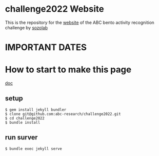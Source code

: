 # challenge2022 Website

This is the repository for the [website](https://abc-research.github.io/bento2021) of the ABC bento activity recognition challenge by [sozolab](https://sozolab.jp)

# IMPORTANT DATES
<!-- - Start of competition: June 1, 2021 -->
<!-- - Test data sent to participants: July 1, 2021 -->
<!-- - Registration close: July 15, 2021 -->
<!-- - Submission of results: August 1, 2021 -->
<!-- - Submission of paper: August 1, 2021 -->
<!-- - Review sent to participants: August 23, 2021 -->
<!-- - Camera-ready paper: September 17, 2021 -->

# How to start to make this page
[doc](http://jekyllrb-ja.github.io/docs/)

## setup
```
$ gem install jekyll bundler
$ clone git@github.com:abc-research/challenge2022.git
$ cd challenge2022
$ bundle install
```

## run surver
```
$ bundle exec jekyll serve
```


